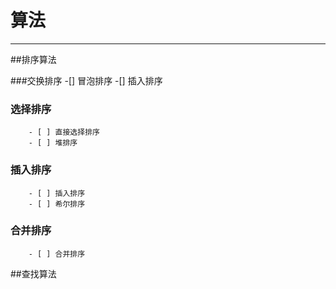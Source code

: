 # 算法
------
##排序算法

###交换排序
        -[] 冒泡排序
        -[] 插入排序
### 选择排序
        - [ ] 直接选择排序
        - [ ] 堆排序
### 插入排序
        - [ ] 插入排序
        - [ ] 希尔排序
### 合并排序
        - [ ] 合并排序

##查找算法
